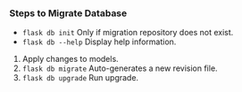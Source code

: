 ### Steps to Migrate Database ###
- `flask db init` Only if migration repository does not exist.
- `flask db --help` Display help information.

1. Apply changes to models.
2. `flask db migrate` Auto-generates a new revision file.
3. `flask db upgrade` Run upgrade.